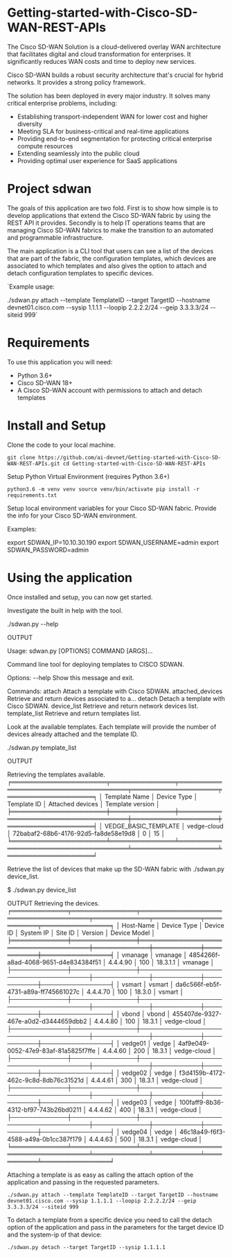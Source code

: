 # Getting-started-with-Cisco-SD-WAN-REST-APIs

The Cisco SD-WAN Solution is a cloud-delivered overlay WAN architecture that facilitates digital and cloud transformation for enterprises. It significantly reduces WAN costs and time to deploy new services.

Cisco SD-WAN builds a robust security architecture that's crucial for hybrid networks. It provides a strong policy framework.

The solution has been deployed in every major industry. It solves many critical enterprise problems, including:

* Establishing transport-independent WAN for lower cost and higher diversity
* Meeting SLA for business-critical and real-time applications
* Providing end-to-end segmentation for protecting critical enterprise compute resources
* Extending seamlessly into the public cloud
* Providing optimal user experience for SaaS applications

# Project sdwan

The goals of this application are two fold. First is to show how simple is to
develop applications that extend the Cisco SD-WAN fabric by using the REST API
it provides. Secondly is to help IT operations teams that are managing Cisco SD-WAN fabrics to make the transition to an automated and programmable infrastructure.

The main application is a CLI tool that users can see a list of the devices that are part of the fabric, the configuration templates, which devices are associated to which templates and also gives the option to attach and detach configuration templates to specific devices.

`Example usage:

./sdwan.py attach --template TemplateID --target TargetID --hostname
devnet01.cisco.com    --sysip 1.1.1.1 --loopip 2.2.2.2/24 --geip
3.3.3.3/24 --siteid 999`

# Requirements

To use this application you will need:

* Python 3.6+
* Cisco SD-WAN 18+
* A Cisco SD-WAN account with permissions to attach and detach templates

# Install and Setup

Clone the code to your local machine.

`git clone https://github.com/ai-devnet/Getting-started-with-Cisco-SD-WAN-REST-APIs.git
cd Getting-started-with-Cisco-SD-WAN-REST-APIs`

Setup Python Virtual Environment (requires Python 3.6+)

`python3.6 -m venv venv
source venv/bin/activate
pip install -r requirements.txt`

Setup local environment variables for your Cisco SD-WAN fabric. Provide the info for your Cisco SD-WAN environment.

Examples:

export SDWAN_IP=10.10.30.190
export SDWAN_USERNAME=admin
export SDWAN_PASSWORD=admin

# Using the application

Once installed and setup, you can now get started.

Investigate the built in help with the tool.

./sdwan.py --help

OUTPUT

Usage: sdwan.py [OPTIONS] COMMAND [ARGS]...

  Command line tool for deploying templates to CISCO SDWAN.

Options:
  --help  Show this message and exit.

Commands:
  attach            Attach a template with Cisco SDWAN.
  attached_devices  Retrieve and return devices associated to a...
  detach            Detach a template with Cisco SDWAN.
  device_list       Retrieve and return network devices list.
  template_list     Retrieve and return templates list.

Look at the available templates. Each template will provide the number of devices already attached and the template ID.

./sdwan.py template_list

OUTPUT

Retrieving the templates available.
╒══════════════════════╤═══════════════╤══════════════════════════════════════╤════════════════════╤════════════════════╕
│ Template Name        │ Device Type   │ Template ID                          │   Attached devices │   Template version │
╞══════════════════════╪═══════════════╪══════════════════════════════════════╪════════════════════╪════════════════════╡
│ VEDGE_BASIC_TEMPLATE │ vedge-cloud   │ 72babaf2-68b6-4176-92d5-fa8de58e19d8 │                  0 │                 15 │
╘══════════════════════╧═══════════════╧══════════════════════════════════════╧════════════════════╧════════════════════╛

Retrieve the list of devices that make up the SD-WAN fabric with ./sdwan.py device_list.

$ ./sdwan.py device_list

OUTPUT
Retrieving the devices.
╒═════════════╤═══════════════╤══════════════════════════════════════╤═════════════╤═══════════╤═══════════╤════════════════╕
│ Host-Name   │ Device Type   │ Device ID                            │ System IP   │   Site ID │ Version   │ Device Model   │
╞═════════════╪═══════════════╪══════════════════════════════════════╪═════════════╪═══════════╪═══════════╪════════════════╡
│ vmanage     │ vmanage       │ 4854266f-a8ad-4068-9651-d4e834384f51 │ 4.4.4.90    │       100 │ 18.3.1.1  │ vmanage        │
├─────────────┼───────────────┼──────────────────────────────────────┼─────────────┼───────────┼───────────┼────────────────┤
│ vsmart      │ vsmart        │ da6c566f-eb5f-4731-a89a-ff745661027c │ 4.4.4.70    │       100 │ 18.3.0    │ vsmart         │
├─────────────┼───────────────┼──────────────────────────────────────┼─────────────┼───────────┼───────────┼────────────────┤
│ vbond       │ vbond         │ 455407de-9327-467e-a0d2-d3444659dbb2 │ 4.4.4.80    │       100 │ 18.3.1    │ vedge-cloud    │
├─────────────┼───────────────┼──────────────────────────────────────┼─────────────┼───────────┼───────────┼────────────────┤
│ vedge01     │ vedge         │ 4af9e049-0052-47e9-83af-81a5825f7ffe │ 4.4.4.60    │       200 │ 18.3.1    │ vedge-cloud    │
├─────────────┼───────────────┼──────────────────────────────────────┼─────────────┼───────────┼───────────┼────────────────┤
│ vedge02     │ vedge         │ f3d4159b-4172-462c-9c8d-8db76c31521d │ 4.4.4.61    │       300 │ 18.3.1    │ vedge-cloud    │
├─────────────┼───────────────┼──────────────────────────────────────┼─────────────┼───────────┼───────────┼────────────────┤
│ vedge03     │ vedge         │ 100faff9-8b36-4312-bf97-743b26bd0211 │ 4.4.4.62    │       400 │ 18.3.1    │ vedge-cloud    │
├─────────────┼───────────────┼──────────────────────────────────────┼─────────────┼───────────┼───────────┼────────────────┤
│ vedge04     │ vedge         │ 46c18a49-f6f3-4588-a49a-0b1cc387f179 │ 4.4.4.63    │       500 │ 18.3.1    │ vedge-cloud    │
╘═════════════╧═══════════════╧══════════════════════════════════════╧═════════════╧═══════════╧═══════════╧════════════════╛

Attaching a template is as easy as calling the attach option of the application and passing in the requested parameters.

`./sdwan.py attach --template TemplateID --target TargetID --hostname devnet01.cisco.com --sysip 1.1.1.1 --loopip 2.2.2.2/24 --geip 3.3.3.3/24 --siteid 999`

To detach a template from a specific device you need to call the detach option of the application and pass in the parameters for the target device ID and the system-ip of that device:

`./sdwan.py detach --target TargetID --sysip 1.1.1.1`
